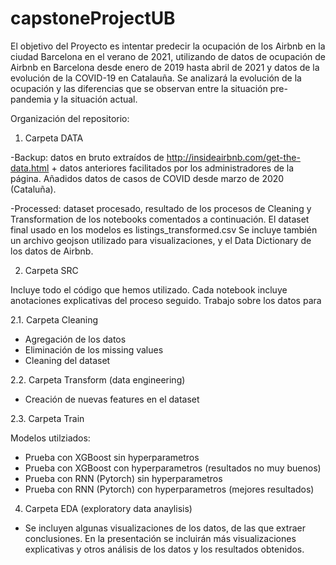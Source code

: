 # capstoneProjectUB

El objetivo del Proyecto es intentar predecir la ocupación de los Airbnb en la ciudad Barcelona en el verano de 2021, utilizando de datos de ocupación de Airbnb en Barcelona desde enero de 2019 hasta abril de 2021 y datos de la evolución de la COVID-19 en Catalauña. Se analizará la evolución de la ocupación y las diferencias que se observan entre la situación pre-pandemia y la situación actual. 

Organización del repositorio:

1. Carpeta DATA

-Backup: datos en bruto extraídos de http://insideairbnb.com/get-the-data.html + datos anteriores facilitados por los administradores de la página. Añadidos datos de casos de COVID desde marzo de 2020 (Cataluña).

-Processed: dataset procesado, resultado de los procesos de Cleaning y Transformation de los notebooks comentados a continuación. El dataset final usado en los modelos es listings_transformed.csv
Se incluye también un archivo geojson utilizado para visualizaciones, y el Data Dictionary de los datos de Airbnb.

2. Carpeta SRC

Incluye todo el código que hemos utilizado. Cada notebook incluye anotaciones explicativas del proceso seguido.
Trabajo sobre los datos para 

2.1. Carpeta Cleaning

 - Agregación de los datos
 - Eliminación de los missing values
 - Cleaning del dataset

2.2. Carpeta Transform (data engineering)
 - Creación de nuevas features en el dataset

2.3. Carpeta Train

Modelos utilziados:

 - Prueba con XGBoost sin hyperparametros
 - Prueba con XGBoost con hyperparametros (resultados no muy buenos)
 - Prueba con RNN (Pytorch) sin hyperparametros
 - Prueba con RNN (Pytorch) con hyperparametros (mejores resultados)

4. Carpeta EDA (exploratory data anaylisis)

- Se incluyen algunas visualizaciones de los datos, de las que extraer conclusiones.
En la presentación se incluirán más visualizaciones explicativas y otros análisis de los datos y los resultados obtenidos. 



